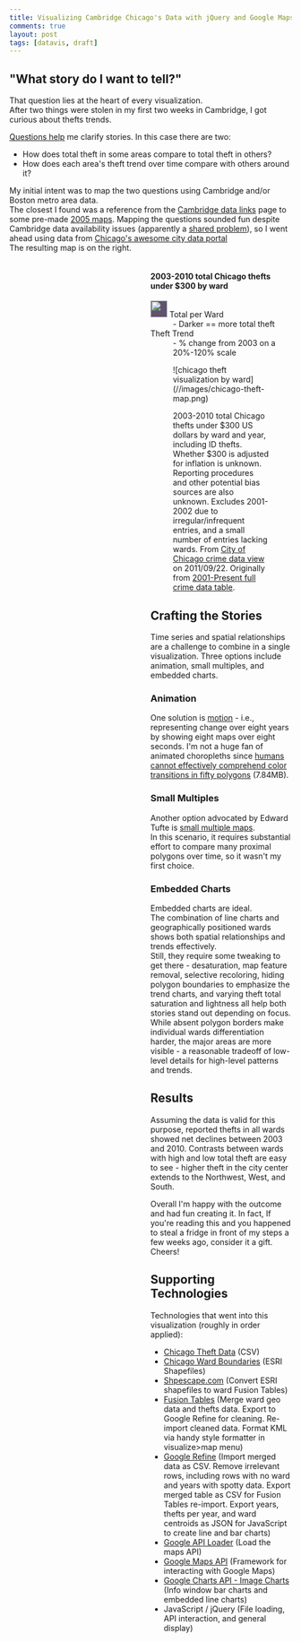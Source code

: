 ```yaml
---
title: Visualizing Cambridge Chicago's Data with jQuery and Google Maps + Charts + Refine + Fusion Tables
comments: true
layout: post
tags: [datavis, draft]
---
```


## "What story do I want to tell?"

That question lies at the heart of every visualization.  
After two things were stolen in my first two weeks in Cambridge, I got curious about thefts trends.

[Questions help](http://flowingdata.com/2010/04/29/visualizing-data-ask-a-question-first/) me clarify stories. In this case there are two:
 - How does total theft in some areas compare to total theft in others?
 - How does each area's theft trend over time compare with others around it?

My initial intent was to map the two questions using Cambridge and/or Boston metro area data.  
The closest I found was a reference from the [Cambridge data links](http://www2.cambridgema.gov/cdd/data/datalinks.html) page to some pre-made [2005 maps](http://www.caliper.com/Maptitude/MassStats/Map.aspx).  Mapping the questions sounded fun despite Cambridge data availability issues (apparently a <a href="http://bostonography.com/2011/autumn-streets/" target="_blank">shared problem</a>), so I went ahead using data from <a href="https://data.cityofchicago.org/">Chicago's awesome city data portal</a>  
The resulting map is on the right.

<div style="width:50%; float:right; clear:none;">
  <h4>2003-2010 total Chicago thefts under $300 by ward</h4>
  <div>
    <dl id="thefts-map-legend">
      <div>
        <dt id="legend-totals">
          <img style="background-color: #61536e" height="30" src="//maps.gstatic.com/mapfiles/transparent.png" width="30" /> Total per Ward
        </dt>
        <dd>- Darker == more total theft</dd>
      </div>
      <div>
        <dt id="legend-trends"> Theft Trend</dt>
        <dd>- % change from 2003 on a 20%-120% scale</dd>
      </div>
    </dl>
  </div>
  <figure>
    <div id="chicago-theft-yrs">![chicago theft visualization by ward](//images/chicago-theft-map.png)</div>
    <figcaption class="clear-none">
    <p>
      2003-2010 total Chicago thefts under $300 US dollars by ward and year, including ID thefts.  
      Whether $300 is adjusted for inflation is unknown.  
       Reporting procedures and other potential bias sources are also unknown.  
        Excludes 2001-2002 due to irregular/infrequent entries, and a small number of entries lacking wards. From <a href="https://data.cityofchicago.org/Public-Safety/2001-present-Theft-300-by-ward-year/jq8x-ret8">City of Chicago crime data view</a> on 2011/09/22. Originally from <a href="https://data.cityofchicago.org/Public-Safety/Crimes-2001-to-present/ijzp-q8t2">2001-Present full crime data table</a>.
    </p>
    </figcaption>
  </figure>
<div>

##  Crafting the Stories 
Time series and spatial relationships are a challenge to combine in a single visualization. Three options include animation, small multiples, and embedded charts.

### Animation 
One solution is <a href="http://www.youtube.com/watch?v=pM8XbzdlZIg" target="_blank">motion</a> - i.e., representing change over eight years by showing eight maps over eight seconds. I'm not a huge fan of animated choropleths since <a href="http://thecartofish.com/fish_thesis.pdf" target="_blank">humans cannot effectively comprehend color transitions in fifty polygons</a> (7.84MB).

### Small Multiples
Another option advocated by Edward Tufte is <a href="http://www.juiceanalytics.com/writing/better-know-visualization-small-multiples/" target="_blank">small multiple maps</a>.  
In this scenario, it requires substantial effort to compare many proximal polygons over time, so it wasn't my first choice.

### Embedded Charts
Embedded charts are ideal.  
The combination of line charts and geographically positioned wards shows both spatial relationships and trends effectively.  
Still, they require some tweaking to get there - desaturation, map feature removal, selective recoloring, hiding polygon boundaries to emphasize the trend charts, and varying theft total saturation and lightness all help both stories stand out depending on focus. While absent polygon borders make individual wards differentiation harder, the major areas are more visible - a reasonable tradeoff of low-level details for high-level patterns and trends.

## Results
Assuming the data is valid for this purpose, reported thefts in all wards showed net declines between 2003 and 2010.  Contrasts between wards with high and low total theft are easy to see - higher theft in the city center extends to the Northwest, West, and South.

Overall I'm happy with the outcome and had fun creating it. In fact, If you're reading this and you happened to steal a fridge in front of my steps a few weeks ago, consider it a gift.  
Cheers!

## Supporting Technologies
Technologies that went into this visualization (roughly in order applied):
<ul>
<li><a href="https://data.cityofchicago.org/Public-Safety/Crimes-2001-to-present/ijzp-q8t2">Chicago Theft Data</a> (CSV)</li>
<li><a href="https://data.cityofchicago.org/browse?limitTo=blob">Chicago Ward Boundaries</a> (ESRI Shapefiles)</li>
<li><a title="http://www.shpescape.com/" href="http://www.shpescape.com/">Shpescape.com</a> (Convert ESRI shapefiles to ward Fusion Tables)</li>
<li><a href="www.google.com/fusiontables/Home" target="_blank">Fusion Tables</a> (Merge ward geo data and thefts data. Export to Google Refine for cleaning. Re-import cleaned data. Format KML via handy style formatter in visualize&gt;map menu)</li>
<li><a href="http://code.google.com/p/google-refine/" target="_blank">Google Refine</a> (Import merged data as CSV. Remove irrelevant rows, including rows with no ward and years with spotty data.  
Export merged table as CSV for Fusion Tables re-import. Export years, thefts per year, and ward centroids as JSON for JavaScript to create line and bar charts)</li>
<li><a href="http://code.google.com/apis/loader/">Google API Loader</a> (Load the maps API)</li>
<li><a href="http://code.google.com/apis/maps/documentation/javascript/" target="_blank">Google Maps API</a> (Framework for interacting with Google Maps)</li>
<li><a href="http://code.google.com/apis/chart/image/" target="_blank">Google Charts API - Image Charts</a> (Info window bar charts and embedded line charts)</li>
<li>JavaScript / jQuery (File loading, API interaction, and general display)</li>
</ul>
